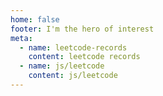 ```yaml
---
home: false
footer: I'm the hero of interest
meta:
  - name: leetcode-records
    content: leetcode records
  - name: js/leetcode
    content: js/leetcode
---
```

